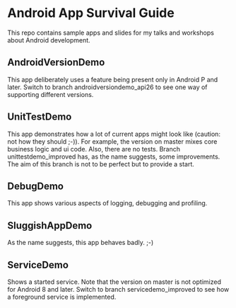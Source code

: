 # Android App Survival Guide

This repo contains sample apps and slides for my talks and workshops about Android development.

## AndroidVersionDemo

This app deliberately uses a feature being present only in Android P and later. Switch to branch androidversiondemo_api26 to see one way of supporting different versions.

## UnitTestDemo

This app demonstrates how a lot of current apps might look like (caution: not how they should ;-)).
For example, the version on master mixes core business logic and ui code. Also, there are no tests.
Branch unittestdemo_improved has, as the name suggests, some improvements. The aim of this branch is
not to be perfect but to provide a start.

## DebugDemo

This app shows various aspects of logging, debugging and profiling.

## SluggishAppDemo

As the name suggests, this app behaves badly. ;-)

## ServiceDemo

Shows a started service. Note that the version on master is not optimized for Android 8 and later. Switch to branch servicedemo_improved to see how a foreground service is implemented.
